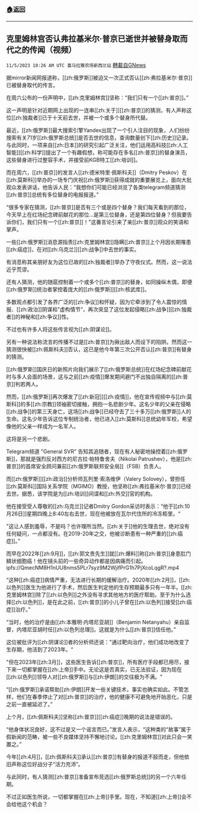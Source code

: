 ###  [:house:返回](README.md)
---


## 克里姆林宫否认弗拉基米尔·普京已逝世并被替身取而代之的传闻（视频）
`11/5/2023 10:26 AM UTC 喜马拉雅农场新西兰站` [轉載自GNews](https://gnews.org/articles/1924229)

据mirror新闻网报道称，[[zh:俄罗斯]]被迫又一次正式否认[[zh:弗拉基米尔·普京]]已被替身取代的传言。

在周六公布的一份声明中，[[zh:克里姆林宫]]坚称：“我们只有一个[[zh:普京]]。”

这一声明是针对近期网上出现的一连串[[zh:关于]][[zh:普京]]的猜测，有人声称这位[[zh:独裁者]]已于十天前去世，并被一个或多个替身所代替。

最近，[[zh:俄罗斯]]最大搜索引擎Yandex出现了一个引人注目的现象，人们纷纷搜索有关71岁[[zh:俄罗斯总统]]是否去世的信息，查询数量创下[[zh:历史]]记录。与此同时，一项来自[[zh:日本]]的研究引起广泛关注，他们运用高科技[[zh:人工智能]][[zh:科学]]提出了一个有趣假想，称可能存在多名[[zh:普京]]的替身演员，这些替身进行过整容手术，并接受前KGB特工[[zh:培训]]。

而在周六，[[zh:普京]]的发言人[[zh:德米特里·佩斯科夫]]（Dmitry Peskov）在[[zh:莫斯科]]举办的一场专门庆祝[[zh:俄罗斯]]获得成就的重要展览上，面向大批观众发表讲话，他告诉人民：“我想你们可能已经浏览了各类telegram频道猜测[[zh:普京]]总统有多位替身的电报报道。”

“很多专家在猜测，[[zh:普京]]是否有三个或是四个替身？我们每天看到的那位，今天早上在红场纪念碑前献花的那位...是第三位替身，还是第四位替身？但我要告诉你们，我们只有一个[[zh:普京]]！”这番言论引来了亲[[zh:普京]]观众的笑语和掌声。

一些[[zh:俄罗斯]]消息源指责[[zh:克里姆林宫]]隐瞒[[zh:普京]]上个月因长期罹患[[zh:癌症]]，在对[[zh:乌克兰]][[zh:战争]]中去世的事实。

有消息称其亲朋好友为这位已故的[[zh:独裁者]]举办了守夜仪式。然而，这一说法近乎荒谬。

还有人猜测，他的随扈控制着一个或多个[[zh:普京]]的替身，如同操纵木偶，即便[[zh:俄罗斯]]统治者掌控着庞大的[[zh:俄罗斯]][[zh:核武库]]。

多数观点都引发了各界广泛的[[zh:争议]]和怀疑，因为它牵涉到了令人震惊的情报、[[zh:政治]]阴谋和”虚构情节“，再次突显了这位发起侵略[[zh:战争]][[zh:独裁者]]的神秘和[[zh:争议]]性。

不过也有许多人将这些传言视为[[zh:阴谋论]]。

另有一种说法称流言的传播不过是[[zh:普京]]为揪出敌人而设下的陷阱。然而这一猜测很快被[[zh:佩斯科夫]]否认，这已是他今年第三次公开否认[[zh:普京]]有替身的猜测。

[[zh:俄罗斯]]国庆日的新照片向我们展示了[[zh:俄罗斯总统]]在红场纪念碑前献花时与多人会面的场景，这与之前[[zh:疫情]]爆发期间避门不出独自隔离的[[zh:普京]]判若两人。

然而，[[zh:俄罗斯]]再次爆发了[[zh:新冠]][[zh:疫情]]，他在宣传视频中与[[zh:莫斯科]]的多[[zh:宗教]]领袖密切接触，拥抱一名悲剧少年。这名少年的父亲在侵略[[zh:战争]]的第三天身亡，这场[[zh:战争]]已经夺去了三十多万[[zh:俄罗斯]]人的生命。这名少年告诉这位专制统治者，他已进入[[zh:莫斯科]]总统幼年军校，希望像他的父亲一样成为一名军人。

这将是另一个悲剧。

Telegram频道 "General SVR" 告知其追随者，现在有人秘密地操控着[[zh:俄罗斯]]，那就是强烈反对西方的尼古拉·帕特鲁舍夫（Nikolai Patrushev），他是[[zh:普京]]的首席安全顾问兼前[[zh:俄罗斯联邦安全局]]（FSB）负责人。

而[[zh:俄罗斯]][[zh:政治]]分析师瓦列里·索洛维伊（Valery Solovey），曾担任[[zh:莫斯科]]国际关系学院（MGIMO）教授，他坚称[[zh:弗拉基米尔·普京]]已经去世。据悉，该学院是为[[zh:培训]]间谍和[[zh:外交]]官的机构。

他在接受受人尊敬的[[zh:乌克兰]]记者Dmitry Gordon采访时表示：“他于[[zh:10月26日]]星期四晚上8:40左右去世，现在他被放在瓦尔代住所的冷冻柜里。“

"这让人感到羞辱，不是吗？也许理所当然。[[zh:关于]]他的生理去世，绝对没有任何疑问，一点都没有。在2019-20年之交，他被诊断患有一种严重的[[zh:癌症]]。”

而早在2022年[[zh:9月]]，[[zh:郭文贵先生]]就[[zh:爆料]]称[[zh:普京]]身患肛门鳞状细胞癌！他在镜头前的一些奇异动作都是因病痛而引起。
ipfs://QmecNM8H1nUU8nms5PLr7syz9M2WjifPrG1h7PjXcoLqgR?.mp4

“这种[[zh:癌症]]病情严重，无法进行长期的缓解治疗。2020年[[zh:2月]]，[[zh:以色列]]医生为他进行了手术，然后医生判定他的生存预期最多只有一年半。[[zh:克里姆林宫]]除了[[zh:以色列]]之外没有寻求其他地方的医疗帮助。至于为什么选择[[zh:以色列]]，是在此之前，[[zh:普京]]的小儿子曾在[[zh:以色列]]接受[[zh:癌症]]治疗。”

“当时，他的治疗是由[[zh:本雅明·内塔尼亚胡]]（Benjamin Netanyahu）亲自监督，内塔尼亚胡时任[[zh:以色列总理]]。这就是为什么[[zh:普京]]信任他。”

这位被批评为[[zh:阴谋论]]者的分析师还说：”通过靶向治疗，他们成功地改变了生存期，他活到了2023年。“

"但在2023年[[zh:3月]]，这些医生告诉[[zh:普京]]，所有医疗手段都已用尽，接下来一切都掌握在[[zh:上帝]]手中。无论这是否真实，已无法验证，因为现在[[zh:以色列]]领导人对[[zh:俄罗斯]]与[[zh:伊朗]]的交往极为不满。"

“[[zh:俄罗斯]]承诺帮助[[zh:伊朗]]开发一些关键技术，事实也确实如此。不管怎样，他们在春季停止了对[[zh:普京]]的治疗，他的健康不可避免地开始恶化，只是之前一直被延迟了。”

上个月，[[zh:佩斯科夫]]坚称[[zh:普京]][[zh:癌症]]晚期的说法是错误的。

“他身体状况良好，这不过是又一个谣言而已。”发言人表示，“这种类的“故事”属于假新闻的范畴，被一些不良媒体坚持不懈地讨论。[[zh:克里姆林宫]]对此只会一笑置之。”

今年[[zh:4月]]，[[zh:佩斯科夫]]承认[[zh:普京]]有替身的报道不胫而走，但他依旧声称这位好战分子“活力充沛”。

与此同时，有人猜测[[zh:普京]]准备宣布竞选[[zh:俄罗斯总统]]的另一个六年任期。

不过正如医生所说，一切都掌握在[[zh:上帝]]手里。现在，不知道[[zh:上帝]]会不会给他这个机会？
